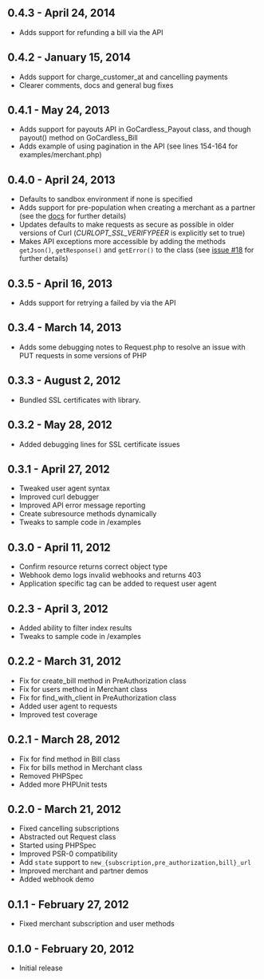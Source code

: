 ## 0.4.3 - April 24, 2014

- Adds support for refunding a bill via the API

## 0.4.2 - January 15, 2014

- Adds support for charge_customer_at and cancelling payments
- Clearer comments, docs and general bug fixes

## 0.4.1 - May 24, 2013

- Adds support for payouts API in GoCardless_Payout class, and though payout() method on GoCardless_Bill
- Adds example of using pagination in the API (see lines 154-164 for examples/merchant.php)

## 0.4.0 - April 24, 2013

- Defaults to sandbox environment if none is specified
- Adds support for pre-population when creating a merchant as a partner (see the [docs](https://gocardless.com/docs/partner_guide#prepopulating-information) for further details)
- Updates defaults to make requests as secure as possible in older versions of Curl (*CURLOPT_SSL_VERIFYPEER* is explicitly set to true)
- Makes API exceptions more accessible by adding the methods `getJson()`, `getResponse()` and `getError()` to the class (see [issue #18](https://github.com/gocardless/gocardless-php/pull/18) for further details)

## 0.3.5 - April 16, 2013

- Adds support for retrying a failed by via the API

## 0.3.4 - March 14, 2013

- Adds some debugging notes to Request.php to resolve an issue with PUT
requests in some versions of PHP

## 0.3.3 - August 2, 2012

- Bundled SSL certificates with library.

## 0.3.2 - May 28, 2012

- Added debugging lines for SSL certificate issues

## 0.3.1 - April 27, 2012

- Tweaked user agent syntax
- Improved curl debugger
- Improved API error message reporting
- Create subresource methods dynamically
- Tweaks to sample code in /examples


## 0.3.0 - April 11, 2012

- Confirm resource returns correct object type
- Webhook demo logs invalid webhooks and returns 403
- Application specific tag can be added to request user agent


## 0.2.3 - April 3, 2012

- Added ability to filter index results
- Tweaks to sample code in /examples


## 0.2.2 - March 31, 2012

- Fix for create_bill method in PreAuthorization class
- Fix for users method in Merchant class
- Fix for find_with_client in PreAuthorization class
- Added user agent to requests
- Improved test coverage


## 0.2.1 - March 28, 2012

- Fix for find method in Bill class
- Fix for bills method in Merchant class
- Removed PHPSpec
- Added more PHPUnit tests


## 0.2.0 - March 21, 2012

- Fixed cancelling subscriptions
- Abstracted out Request class
- Started using PHPSpec
- Improved PSR-0 compatibility
- Add `state` support to `new_{subscription,pre_authorization,bill}_url`
- Improved merchant and partner demos
- Added webhook demo


## 0.1.1 - February 27, 2012

- Fixed merchant subscription and user methods


## 0.1.0 - February 20, 2012

- Initial release
